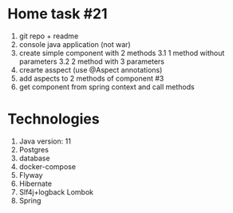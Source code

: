 # Home task #21

1. git repo + readme
2. console java application (not war)
3. create simple component with 2 methods
   3.1 1 method without parameters
   3.2 2 method with 3 parameters
4. crearte asspect (use @Aspect annotations)
5. add aspects to 2 methods of component #3
6. get component from spring context and call methods

# Technologies

1. Java version: 11
2. Postgres 
3. database
4. docker-compose
5. Flyway
6. Hibernate
7. Slf4j+logback Lombok
8. Spring



